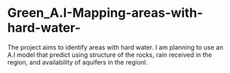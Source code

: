 # Green_A.I-Mapping-areas-with-hard-water-
The project aims to identify areas with hard water. I am planning to use an A.I model that predict using structure of the rocks, rain received in the region, and availability of aquifers in the regionl.
